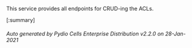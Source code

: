 






This service provides all endpoints for CRUD-ing the ACLs.

[:summary]

###### Auto generated by Pydio Cells Enterprise Distribution v2.2.0 on 28-Jan-2021
